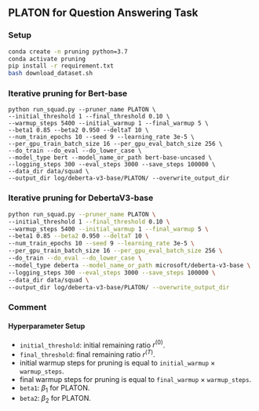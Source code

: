 ## PLATON for Question Answering Task

### Setup
```bash
conda create -n pruning python=3.7
conda activate pruning 
pip install -r requirement.txt
bash download_dataset.sh 
```

### Iterative pruning for Bert-base
```base 
python run_squad.py --pruner_name PLATON \
--initial_threshold 1 --final_threshold 0.10 \
--warmup_steps 5400 --initial_warmup 1 --final_warmup 5 \
--beta1 0.85 --beta2 0.950 --deltaT 10 \
--num_train_epochs 10 --seed 9 --learning_rate 3e-5 \
--per_gpu_train_batch_size 16 --per_gpu_eval_batch_size 256 \
--do_train --do_eval --do_lower_case \
--model_type bert --model_name_or_path bert-base-uncased \
--logging_steps 300 --eval_steps 3000 --save_steps 100000 \
--data_dir data/squad \
--output_dir log/deberta-v3-base/PLATON/ --overwrite_output_dir
```


### Iterative pruning for DebertaV3-base
```bash 
python run_squad.py --pruner_name PLATON \
--initial_threshold 1 --final_threshold 0.10 \
--warmup_steps 5400 --initial_warmup 1 --final_warmup 5 \
--beta1 0.85 --beta2 0.950 --deltaT 10 \
--num_train_epochs 10 --seed 9 --learning_rate 3e-5 \
--per_gpu_train_batch_size 16 --per_gpu_eval_batch_size 256 \
--do_train --do_eval --do_lower_case \
--model_type deberta --model_name_or_path microsoft/deberta-v3-base \
--logging_steps 300 --eval_steps 3000 --save_steps 100000 \
--data_dir data/squad \
--output_dir log/deberta-v3-base/PLATON/ --overwrite_output_dir
```

### Comment

#### Hyperparameter Setup

+ `initial_threshold`: initial remaining ratio $r^{(0)}$. 
+ `final_threshold`: final remaining ratio $r^{(T)}$. 
+ initial warmup steps for pruning is equal to `initial_warmup` $\times$ `warmup_steps`. 
+ final warmup steps for pruning is equal to `final_warmup` $\times$ `warmup_steps`. 
+ `beta1`: $\beta_1$ for PLATON. 
+ `beta2`: $\beta_2$ for PLATON. 